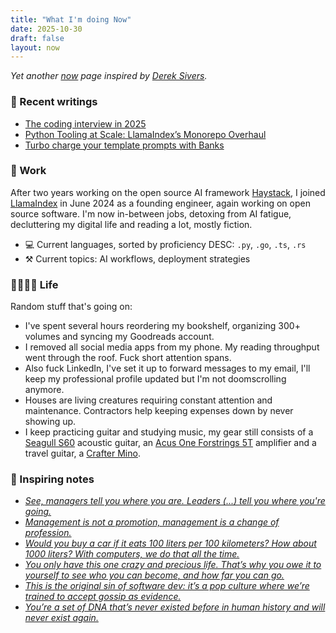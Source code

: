 ```yaml
---
title: "What I'm doing Now"
date: 2025-10-30
draft: false
layout: now
---
```


_Yet another [now](https://nownownow.com/about) page inspired by [Derek Sivers](https://sive.rs/nowff)._

<!--- content --->
### 📝 Recent writings

- [The coding interview in 2025](https://dev.pippi.im/writing/the-coding-interview-in-2025/)
- [Python Tooling at Scale: LlamaIndex’s Monorepo Overhaul](https://dev.pippi.im/writing/python-tooling-at-scale/)
- [Turbo charge your template prompts with Banks](https://dev.pippi.im/writing/turbo_charge_your_template_prompts_with_banks/)

### 👷 Work

After two years working on the open source AI framework [Haystack](https://github.com/deepset-ai/haystack), I joined
[LlamaIndex](https://www.llamaindex.ai/) in June 2024 as a founding engineer, again working on open source software.
I'm now in-between jobs, detoxing from AI fatigue, decluttering my digital life and reading a lot, mostly fiction.

- 💻 Current languages, sorted by proficiency DESC: `.py`, `.go`, `.ts`, `.rs`
- ⚒️ Current topics: AI workflows, deployment strategies

### 👨‍👩‍👧‍👦 Life

Random stuff that's going on:

- I've spent several hours reordering my bookshelf, organizing 300+ volumes and syncing my Goodreads account.
- I removed all social media apps from my phone. My reading throughput went through the roof.
  Fuck short attention spans.
- Also fuck LinkedIn, I've set it up to forward messages to my email, I'll keep my professional
  profile updated but I'm not doomscrolling anymore.
- Houses are living creatures requiring constant attention and maintenance. Contractors help
  keeping expenses down by never showing up.
- I keep practicing guitar and studying music, my gear still consists of a [Seagull S60][seagull s60]
  acoustic guitar, an [Acus One Forstrings 5T][acus one] amplifier and a travel guitar,
  a [Crafter Mino][crafter mino].

### 💭 Inspiring notes

- [_See, managers tell you where you are. Leaders (...) tell you where you're going._][art of leadership]
- [_Management is not a promotion, management is a change of profession._][charity pendulum]
- [_Would you buy a car if it eats 100 liters per 100 kilometers? How about 1000 liters? With computers, we do that all the time._][software disenchantment]
- [_You only have this one crazy and precious life. That’s why you owe it to yourself to see who you can become, and how far you can go._][13 things]
- [_This is the original sin of software dev: it’s a pop culture where we’re trained to accept gossip as evidence._][Trusting your own judgement]
- [_You’re a set of DNA that’s never existed before in human history and will never exist again._][The Epidemic of Wasted Talent]

[seagull s60]: http://www.seagullguitars.com/en/products/160-s6-original-qit
[acus one]: https://www.acus-sound.it/en/one-forstrings/5-oneforstrings-5t.html
[crafter mino]: http://crafterguitars.com/eng/product/product_list.php?catcode=110000#gcode2011100001
[charity pendulum]: https://charity.wtf/2017/05/11/the-engineer-manager-pendulum/
[13 things]: https://medium.com/@zdravko/13-things-you-need-to-give-up-if-you-want-to-be-successful-44b5b9b06a26
[software disenchantment]: https://tonsky.me/blog/disenchantment/?utm_source=pocket_mylist
[art of leadership]: https://www.oreilly.com/library/view/the-art-of/9781492045687/
[Trusting your own judgement]: https://www.baldurbjarnason.com/2025/trusting-your-own-judgement-on-ai/
[The Epidemic of Wasted Talent]: https://thestillwandering.substack.com/p/the-epidemic-of-wasted-talent
